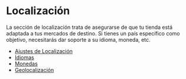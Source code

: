 # Localización

La sección de localización trata de asegurarse de que tu tienda está adaptada a tus mercados de destino. Si tienes un país específico como objetivo, necesitarás dar soporte a su idioma, moneda, etc.

* [Ajustes de Localización](ajustes-de-localizacion.md)
* [Idiomas](idiomas.md)
* [Monedas](monedas.md)
* [Geolocalización](geolocalizacion.md)

